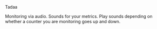 Tadaa

Monitoring via audio. Sounds for your metrics.
Play sounds depending on whether a counter you are monitoring goes up and down.
